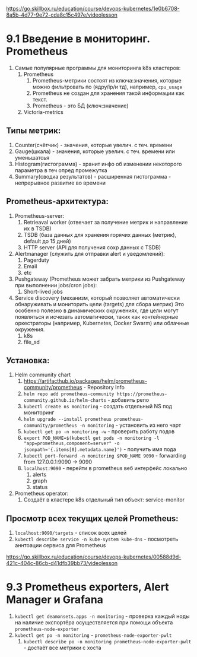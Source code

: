 https://go.skillbox.ru/education/course/devops-kubernetes/1e0b6708-8a5b-4d77-9e72-cda8c15c497e/videolesson

# 9.1 Введение в мониторинг. Prometheus

1. Самые популярные программы для мониторинга k8s кластеров:
    1. Prometheus
        1. Prometheus-метрики состоят из ключа:значения, которые можно фильтровать по (ядру/ip/и тд), например, `cpu_usage`
        2. Prometheus не создан для хранения такой информации как текст.
        3. Prometheus - это БД (ключ:значение)
    2. Victoria-metrics

## Типы метрик:
1. Counter(счётчик) - значения, которые увелич. с теч. времени
2. Gauge(шкала) - значения, которые увелич. с теч. времени или уменьшатсья 
3. Histogram(гистограмма) - хранит инфо об изменении некоторого параметра в теч опред промежутка
4. Summary(сводка результатов) - расширенная гистограмма - непрерывное развитие во времени


## Prometheus-архитектура:
1. Prometheus-server:
    1. Retrieaval worker (отвечает за получение метрик и направление их в TSDB)
    2. TSDB (база данных для хранения горячих данных (метрик), default до 15 дней)
    3. HTTP server (API для получения сохр данных с TSDB)
2. Alertmanager (служить для отправки alert и уведомлений):
    1. Pagerduty
    2. Email
    3. etc
3. Pushgateway (Prometheus может забрать метрики из Pushgateway при выполнении jobs/cron jobs):
    1. Short-lived jobs
4. Service discovery (механизм, который позволяет автоматически обнаруживать и мониторить цели (targets) для сбора метрик)
    Это особенно полезно в динамических окружениях, где цели могут появляться и исчезать автоматически, таких как контейнерные оркестраторы (например, Kubernetes, Docker Swarm) или облачные окружения.
    1. k8s
    2. file_sd


## Установка:
1. Helm community chart
    1. https://artifacthub.io/packages/helm/prometheus-community/prometheus - Repository Info
    2. `helm repo add prometheus-community https://prometheus-community.github.io/helm-charts` - добавить репо
    3. `kubectl create ns monitoring` - создать отдельный NS под мониторинг
    4. `helm upgrade --install prometheus prometheus-community/prometheus -n monitoring` - установить из него чарт
    5. `kubectl get po -n monitoring -w` - проверить работу подов
    6. `export POD_NAME=$(kubectl get pods -n monitoring -l "app=prometheus,component=server" -o jsonpath='{.items[0].metadata.name}')` - получить имя пода
    7. `kubectl port-forward -n monitoring $POD_NAME 9090` - forwarding from 127.0.0.1:9090 -> 9090
    8. `localhost:9090` - перейти в prometheus веб интерфейс локально
        1. alerts
        2. graph
        3. status
2. Prometheus operator:
    1. Создаёт в кластере k8s отдельный тип объект: service-monitor 

## Просмотр всех текущих целей Prometheus:

1. `localhost:9090/targets` - список всех целей
2. `kubectl describe service -n kube-system kube-dns` - посмотреть аннтоации сервиса для Prometheus


https://go.skillbox.ru/education/course/devops-kubernetes/00588d9d-421c-404c-86cb-d41dfb39bb73/videolesson

# 9.3 Prometheus exporters, Alert Manager и Grafana

1. `kubectl get deamonsets.apps -n monitoring` - проверка каждый ноды на наличие экспортёра осуществляется при помощи объекта `prometheus-node-exporter`
2. `kubectl get po -n monitoring` - `prometheus-node-exporter-pwlt` 
    1. `kubectl describe po -n monitoring prometheus-node-exporter-pwlt` - достаёт все метрики с хоста